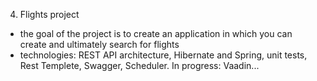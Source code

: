 4. Flights project
- the goal of the project is to create an application in which you can create and ultimately search for flights
- technologies: REST API architecture, Hibernate and Spring, unit tests, Rest Templete, Swagger, Scheduler. In progress: Vaadin...
